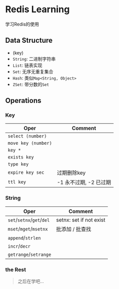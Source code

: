 # Redis Learning

学习Redis的使用

## Data Structure

- (key)
- `String`: 二进制字符串 
- `List`: 链表实现
- `Set`: 无序无重复集合
- `Hash`: 类似`Map<String, Object>`
- `ZSet`: 带分数的`Set`


## Operations


### Key

| Oper                | Comment                |
|---------------------|------------------------|
| `select (number)`   |                        |
| `move key (number)` |                        |
| `key *`             |                        |
| `exists key`        |                        |
| `type key`          |                        |
| `expire key sec`    | 过期删除key            |
| `ttl key`           | -1 永不过期, -2 已过期 |

### String

| Oper                      | Comment                 |
|---------------------------|-------------------------|
| `set`/`setnx`/`get`/`del` | setnx: set if not exist |
| `mset`/`mget`/`msetnx`    | 批添加 / 批查找         |
| `append`/`strlen`         |                         |
| `incr`/`decr`             |                         |
| `getrange`/`setrange`     |                         |

### the Rest

> 之后在学吧...

